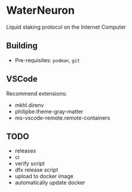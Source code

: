 # WaterNeuron
Liquid staking protocol on the Internet Computer

## Building

-   Pre-requisites: `podman`, `git`

## VSCode

Recommend extensions:
- mkhl.direnv
- philipbe.theme-gray-matter
- ms-vscode-remote.remote-containers

## TODO
-   releases
-   ci
-   verify script
-   dfx release script
-   upload to docker image
-   automatically update docker
